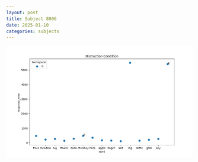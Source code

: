 ```yaml
---
layout: post
title: Subject 8006
date: 2025-01-10
categories: subjects
---
```


![](data/8006/run-16/8006_rt_acc_fuzzy_delay.png)
